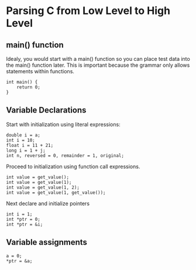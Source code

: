 # Parsing C from Low Level to High Level

## main() function

Idealy, you would start with a main() function so you can place test data into the main() function later.
This is important because the grammar only allows statements within functions.

```
int main() {
    return 0;
}
```

## Variable Declarations

Start with initialization using literal expressions:

```
double i = a;
int i = 10;
float i = 11 + 21;
long i = 1 + j;
int n, reversed = 0, remainder = 1, original;
```

Proceed to initialization using function call expressions.

```
int value = get_value();
int value = get_value(1);
int value = get_value(1, 2);
int value = get_value(1, get_value());
```

Next declare and initialize pointers

```
int i = 1;
int *ptr = 0;
int *ptr = &i;
```

## Variable assignments

```
a = 0;
*ptr = &a;
```